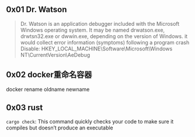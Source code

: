 ## 0x01 Dr. Watson

> Dr. Watson is an application debugger included with the Microsoft Windows operating system. It may be named drwatson.exe, drwtsn32.exe or dwwin.exe, depending on the version of Windows. 
it would collect error information (symptoms) following a program crash
Disable: HKEY_LOCAL_MACHINE\Software\Microsoft\Windows NT\CurrentVersion\AeDebug

## 0x02 docker重命名容器

docker rename oldname newname


## 0x03 rust

`cargo check`: This command quickly checks your code to make sure it compiles but doesn’t produce an executable